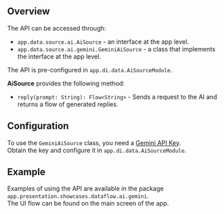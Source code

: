 ## Overview

The API can be accessed through:
- `app.data.source.ai.AiSource` - an interface at the app level.
- `app.data.source.ai.gemini.GeminiAiSource` - a class that implements the interface at the app level.

The API is pre-configured in `app.di.data.AiSourceModule`.

**AiSource** provides the following method:

- `reply(prompt: String): Flow<String>` - Sends a request to the AI and returns a flow of generated replies.

## Configuration

To use the `GeminiAiSource` class, you need a [Gemini API Key](https://ai.google.dev/gemini-api/docs/api-key).  
Obtain the key and configure it in `app.di.data.AiSourceModule`.

## Example

Examples of using the API are available in the package `app.presentation.showcases.dataflow.ai.gemini`.  
The UI flow can be found on the main screen of the app.